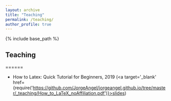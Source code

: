 ```yaml
---
layout: archive
title: "Teaching"
permalink: /teaching/
author_profile: true
---
```


{% include base_path %}

## Teaching

======
* How to Latex: Quick Tutorial for Beginners, 2019 (<a target='_blank' href={require('https://github.com/JorgeAngel/jorgeangel.github.io/tree/master/_teaching/How_to_LaTeX_noAffiliation.pdf')}>slides</a>)
